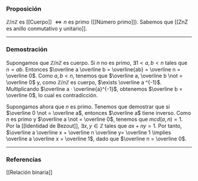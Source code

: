 ### Proposición

$\mathbb Z / n \mathbb Z$ es [[Cuerpo]] $\iff n$ es primo ([[Número primo]]). Sabemos que [[ZnZ es anillo conmutativo y unitario]].

---
### Demostración

Supongamos que $\mathbb Z / n \mathbb Z$ es cuerpo. Si $n$ no es primo, $\exists 1 < a,b < n$ tales que $n = ab$. Entonces $\overline a \overline b = \overline{ab} = \overline n = \overline 0$. Como $a,b < n$, tenemos que $\overline a, \overline b \not = \overline 0$ y, como $\mathbb Z / n \mathbb Z$ es cuerpo, $\exists \overline a ^{-1}$. Multiplicando $\overline a · \overline{a}^{-1}$, obtenemos $\overline b = \overline 0$, lo cual es contradicción.

Supongamos ahora que $n$ es primo. Tenemos que demostrar que si $\overline 0 \not = \overline a$, entonces $\overline a$ tiene inverso. Como $n$ es primo y $\overline a \not = \overline 0$, tenemos que $mcd(a,n) = 1$. Por la [[Identidad de Bezout]], $\exists x, y \in \mathbb Z$ tales que $ax + ny = 1$. Por tanto, $\overline a \overline x + \overline n \overline y= \overline 1 \implies \overline a \overline x = \overline 1$, dado que $\overline n = \overline 0$.

---
### Referencias

[[Relación binaria]]